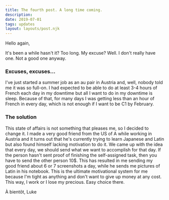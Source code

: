 ```yaml
---
title: The fourth post. A long time coming.
description:
date: 2019-07-01
tags: updates
layout: layouts/post.njk
---
```

Hello again,

It's been a while hasn't it? Too long. My excuse? Well. I don't really have one. Not a good one anyway.

### Excuses, excuses...

I've just started a summer job as an au pair in Austria and, well, nobody told me it was so full-on. I had expected to be able to do at least 3-4 hours of French each day in my downtime but all I want to do in my downtime is sleep. Because of that, for many days I was getting less than an hour of French in every day, which is not enough if I want to be C1 by February.

### The solution

This state of affairs is not something that pleases me, so I decided to change it. I made a very good friend from the US of A while working in Austria and it turns out that he's currently trying to learn Japanese and Latin but also found himself lacking motivation to do it. We came up with the idea that every day, we should send what we want to accomplish for that day. If the person hasn't sent proof of finishing the self-assigned task, then you have to send the other person 10$. This has resulted in me sending my good friend about 6 or 7 screenshots a day, while he sends me pictures of Latin in his notebook. This is the ultimate motivational system for me because I'm tight as anything and don't want to give up money at any cost. This way, I work or I lose my precious. Easy choice there.


À bientôt,
Luke
